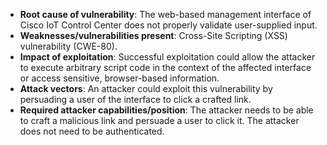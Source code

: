 - **Root cause of vulnerability**: The web-based management interface of Cisco IoT Control Center does not properly validate user-supplied input.
- **Weaknesses/vulnerabilities present**: Cross-Site Scripting (XSS) vulnerability (CWE-80).
- **Impact of exploitation**: Successful exploitation could allow the attacker to execute arbitrary script code in the context of the affected interface or access sensitive, browser-based information.
- **Attack vectors**: An attacker could exploit this vulnerability by persuading a user of the interface to click a crafted link.
- **Required attacker capabilities/position**: The attacker needs to be able to craft a malicious link and persuade a user to click it. The attacker does not need to be authenticated.
